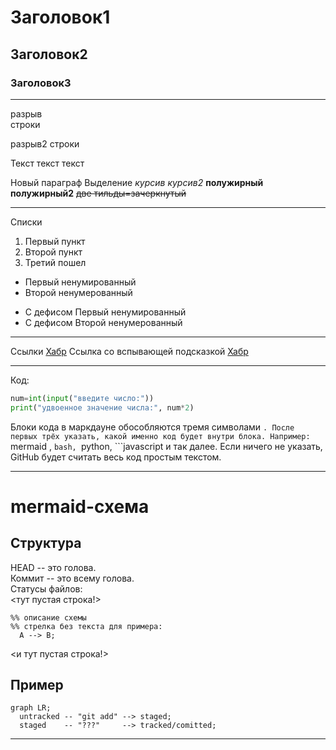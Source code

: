 # Заголовок1
## Заголовок2
### Заголовок3
------
разрыв <br> строки

разрыв2  строки

Текст текст текст

Новый параграф
Выделение
*курсив* _курсив2_
**полужирный** __полужирный2__
~~две тильды=зачеркнутый~~

-----
Списки
1. Первый пункт
2. Второй пункт
3. Третий пошел

* Первый ненумированный
* Второй ненумерованный

- С дефисом Первый ненумированный
- С дефисом Второй ненумерованный

----
Ссылки [Хабр](https://habr.com/ru/articles/)
Ссылка со вспывающей подсказкой [Хабр](https://habr.com/ru/articles/ "Есть, что почитать= это тайтл")

------
Код:
```Python
num=int(input("введите число:"))
print("удвоенное значение числа:", num*2)
```

Блоки кода в маркдауне обособляются тремя символами ```. После первых трёх указать, какой именно код будет внутри блока. Например: ```mermaid , ```bash, ```python, ```javascript и так далее. Если ничего не указать, GitHub будет считать весь код простым текстом.

-------

# mermaid-схема
## Структура
HEAD -- это голова.<br>
Коммит -- это всему голова.<br>
Статусы файлов:<br>
<тут пустая строка!>


```mermaid
%% описание схемы
%% стрелка без текста для примера: 
  A --> B;
```
<и тут пустая строка!>
## Пример

```mermaid
graph LR;
  untracked -- "git add" --> staged;
  staged    -- "???"     --> tracked/comitted;
``` 

--------